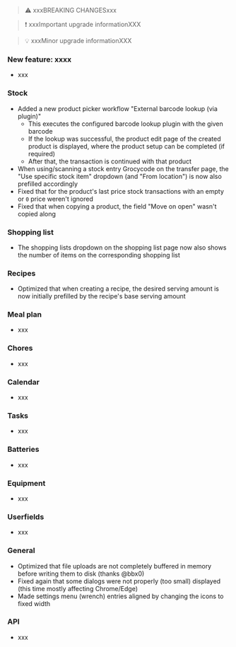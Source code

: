 > ⚠️ xxxBREAKING CHANGESxxx

> ❗ xxxImportant upgrade informationXXX

> 💡 xxxMinor upgrade informationXXX

### New feature: xxxx

- xxx

### Stock

- Added a new product picker workflow "External barcode lookup (via plugin)"
  - This executes the configured barcode lookup plugin with the given barcode
  - If the lookup was successful, the product edit page of the created product is displayed, where the product setup can be completed (if required)
  - After that, the transaction is continued with that product
- When using/scanning a stock entry Grocycode on the transfer page, the "Use specific stock item" dropdown (and "From location") is now also prefilled accordingly
- Fixed that for the product's last price stock transactions with an empty or `0` price weren't ignored
- Fixed that when copying a product, the field "Move on open" wasn't copied along

### Shopping list

- The shopping lists dropdown on the shopping list page now also shows the number of items on the corresponding shopping list

### Recipes

- Optimized that when creating a recipe, the desired serving amount is now initially prefilled by the recipe's base serving amount

### Meal plan

- xxx

### Chores

- xxx

### Calendar

- xxx

### Tasks

- xxx

### Batteries

- xxx

### Equipment

- xxx

### Userfields

- xxx

### General

- Optimized that file uploads are not completely buffered in memory before writing them to disk (thanks @bbx0)
- Fixed again that some dialogs were not properly (too small) displayed (this time mostly affecting Chrome/Edge)
- Made settings menu (wrench) entries aligned by changing the icons to fixed width

### API

- xxx
